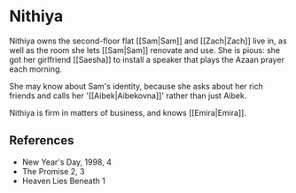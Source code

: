 # Nithiya
Nithiya owns the second-floor flat [[Sam|Sam]] and [[Zach|Zach]] live in, as well as the room she lets [[Sam|Sam]] renovate and use. She is pious: she got her girlfriend [[Saesha]] to install a speaker that plays the Azaan prayer each morning.

She may know about Sam's identity, because she asks about her rich friends and calls her '[[Aibek|Aibekovna]]' rather than just Aibek.

Nithiya is firm in matters of business, and knows [[Emira|Emira]].

## References
- New Year's Day, 1998, 4
- The Promise 2, 3
- Heaven Lies Beneath 1
